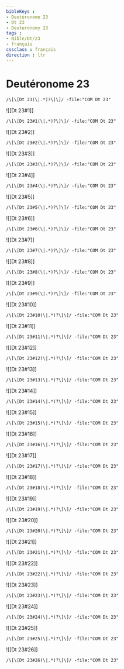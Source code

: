 ```yaml
---
bibleKeys : 
- Deutéronome 23
- Dt 23
- Deuteronomy 23
tags : 
- Bible/Dt/23
- français
cssclass : français
direction : ltr
---
```


# Deutéronome 23

```query
/\[\[Dt 23(\|.*)?\]\]/ -file:"COM Dt 23"
```



![[Dt 23#1]]

```query
/\[\[Dt 23#1(\|.*)?\]\]/ -file:"COM Dt 23"
```

![[Dt 23#2]]

```query
/\[\[Dt 23#2(\|.*)?\]\]/ -file:"COM Dt 23"
```

![[Dt 23#3]]

```query
/\[\[Dt 23#3(\|.*)?\]\]/ -file:"COM Dt 23"
```

![[Dt 23#4]]

```query
/\[\[Dt 23#4(\|.*)?\]\]/ -file:"COM Dt 23"
```

![[Dt 23#5]]

```query
/\[\[Dt 23#5(\|.*)?\]\]/ -file:"COM Dt 23"
```

![[Dt 23#6]]

```query
/\[\[Dt 23#6(\|.*)?\]\]/ -file:"COM Dt 23"
```

![[Dt 23#7]]

```query
/\[\[Dt 23#7(\|.*)?\]\]/ -file:"COM Dt 23"
```

![[Dt 23#8]]

```query
/\[\[Dt 23#8(\|.*)?\]\]/ -file:"COM Dt 23"
```

![[Dt 23#9]]

```query
/\[\[Dt 23#9(\|.*)?\]\]/ -file:"COM Dt 23"
```

![[Dt 23#10]]

```query
/\[\[Dt 23#10(\|.*)?\]\]/ -file:"COM Dt 23"
```

![[Dt 23#11]]

```query
/\[\[Dt 23#11(\|.*)?\]\]/ -file:"COM Dt 23"
```

![[Dt 23#12]]

```query
/\[\[Dt 23#12(\|.*)?\]\]/ -file:"COM Dt 23"
```

![[Dt 23#13]]

```query
/\[\[Dt 23#13(\|.*)?\]\]/ -file:"COM Dt 23"
```

![[Dt 23#14]]

```query
/\[\[Dt 23#14(\|.*)?\]\]/ -file:"COM Dt 23"
```

![[Dt 23#15]]

```query
/\[\[Dt 23#15(\|.*)?\]\]/ -file:"COM Dt 23"
```

![[Dt 23#16]]

```query
/\[\[Dt 23#16(\|.*)?\]\]/ -file:"COM Dt 23"
```

![[Dt 23#17]]

```query
/\[\[Dt 23#17(\|.*)?\]\]/ -file:"COM Dt 23"
```

![[Dt 23#18]]

```query
/\[\[Dt 23#18(\|.*)?\]\]/ -file:"COM Dt 23"
```

![[Dt 23#19]]

```query
/\[\[Dt 23#19(\|.*)?\]\]/ -file:"COM Dt 23"
```

![[Dt 23#20]]

```query
/\[\[Dt 23#20(\|.*)?\]\]/ -file:"COM Dt 23"
```

![[Dt 23#21]]

```query
/\[\[Dt 23#21(\|.*)?\]\]/ -file:"COM Dt 23"
```

![[Dt 23#22]]

```query
/\[\[Dt 23#22(\|.*)?\]\]/ -file:"COM Dt 23"
```

![[Dt 23#23]]

```query
/\[\[Dt 23#23(\|.*)?\]\]/ -file:"COM Dt 23"
```

![[Dt 23#24]]

```query
/\[\[Dt 23#24(\|.*)?\]\]/ -file:"COM Dt 23"
```

![[Dt 23#25]]

```query
/\[\[Dt 23#25(\|.*)?\]\]/ -file:"COM Dt 23"
```

![[Dt 23#26]]

```query
/\[\[Dt 23#26(\|.*)?\]\]/ -file:"COM Dt 23"
```

